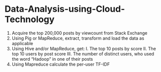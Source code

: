 # Data-Analysis-using-Cloud-Technology
1. Acquire the top 200,000 posts by viewcount from Stack Exchange
2. Using Pig or MapReduce, extract, transform and load the data as applicable
3. Using Hive and/or MapReduce, get:
  I.   The top 10 posts by score
  II.  The top 10 users by post score
  III. The number of distinct users, who used the word “Hadoop” in one of
       their posts
4. Using Mapreduce calculate the per-user TF-IDF 
